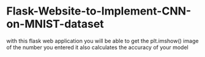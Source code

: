 # Flask-Website-to-Implement-CNN-on-MNIST-dataset
with this flask web application you will be able to get the plt.imshow() image of the number you entered it also calculates the accuracy of your model
